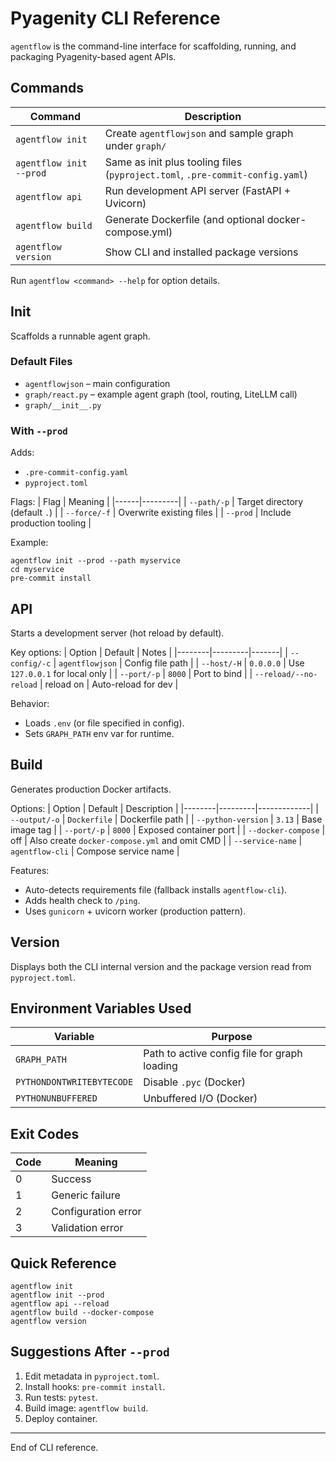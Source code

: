 # Pyagenity CLI Reference

`agentflow` is the command-line interface for scaffolding, running, and packaging Pyagenity-based agent APIs.

## Commands

| Command | Description |
|---------|-------------|
| `agentflow init` | Create `agentflowjson` and sample graph under `graph/` |
| `agentflow init --prod` | Same as init plus tooling files (`pyproject.toml`, `.pre-commit-config.yaml`) |
| `agentflow api` | Run development API server (FastAPI + Uvicorn) |
| `agentflow build` | Generate Dockerfile (and optional docker-compose.yml) |
| `agentflow version` | Show CLI and installed package versions |

Run `agentflow <command> --help` for option details.

## Init
Scaffolds a runnable agent graph.

### Default Files
* `agentflowjson` – main configuration
* `graph/react.py` – example agent graph (tool, routing, LiteLLM call)
* `graph/__init__.py`

### With `--prod`
Adds:
* `.pre-commit-config.yaml`
* `pyproject.toml`

Flags:
| Flag | Meaning |
|------|---------|
| `--path/-p` | Target directory (default `.`) |
| `--force/-f` | Overwrite existing files |
| `--prod` | Include production tooling |

Example:
```
agentflow init --prod --path myservice
cd myservice
pre-commit install
```

## API
Starts a development server (hot reload by default).

Key options:
| Option | Default | Notes |
|--------|---------|-------|
| `--config/-c` | `agentflowjson` | Config file path |
| `--host/-H` | `0.0.0.0` | Use `127.0.0.1` for local only |
| `--port/-p` | `8000` | Port to bind |
| `--reload/--no-reload` | reload on | Auto-reload for dev |

Behavior:
* Loads `.env` (or file specified in config).
* Sets `GRAPH_PATH` env var for runtime.

## Build
Generates production Docker artifacts.

Options:
| Option | Default | Description |
|--------|---------|-------------|
| `--output/-o` | `Dockerfile` | Dockerfile path |
| `--python-version` | `3.13` | Base image tag |
| `--port/-p` | `8000` | Exposed container port |
| `--docker-compose` | off | Also create `docker-compose.yml` and omit CMD |
| `--service-name` | `agentflow-cli` | Compose service name |

Features:
* Auto-detects requirements file (fallback installs `agentflow-cli`).
* Adds health check to `/ping`.
* Uses `gunicorn` + uvicorn worker (production pattern).

## Version
Displays both the CLI internal version and the package version read from `pyproject.toml`.

## Environment Variables Used
| Variable | Purpose |
|----------|---------|
| `GRAPH_PATH` | Path to active config file for graph loading |
| `PYTHONDONTWRITEBYTECODE` | Disable `.pyc` (Docker) |
| `PYTHONUNBUFFERED` | Unbuffered I/O (Docker) |

## Exit Codes
| Code | Meaning |
|------|---------|
| 0 | Success |
| 1 | Generic failure |
| 2 | Configuration error |
| 3 | Validation error |

## Quick Reference
```
agentflow init
agentflow init --prod
agentflow api --reload
agentflow build --docker-compose
agentflow version
```

## Suggestions After `--prod`
1. Edit metadata in `pyproject.toml`.
2. Install hooks: `pre-commit install`.
3. Run tests: `pytest`.
4. Build image: `agentflow build`.
5. Deploy container.

---
End of CLI reference.
